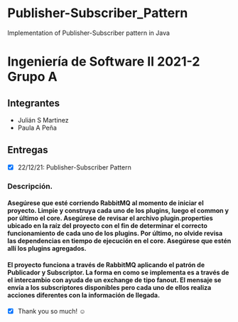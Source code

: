 # Publisher-Subscriber_Pattern
Implementation of Publisher-Subscriber pattern in Java
# Ingeniería de Software II 2021-2 Grupo A

## Integrantes
* Julián S Martinez
* Paula A Peña

## Entregas
- [x] 22/12/21: Publisher-Subscriber Pattern

### Descripción.

#### Asegúrese que esté corriendo RabbitMQ al momento de iniciar el proyecto. Limpie y construya cada uno de los plugins, luego el common y por último el core. Asegúrese de revisar el archivo plugin.properties ubicado en la raíz del proyecto con el fin de determinar el correcto funcionamiento de cada uno de los plugins. Por último, no olvide revisa las dependencias en tiempo de ejecución en el core. Asegúrese que estén allí los plugins agregados.

#### El proyecto funciona a través de RabbitMQ aplicando el patrón de Publicador y Subscriptor. La forma en como se implementa es a través de el intercambio con ayuda de un exchange de tipo fanout. El mensaje se envía a los subscriptores disponibles pero cada uno de ellos realiza acciones diferentes con la información de llegada.

- [x] Thank you so much! :relaxed:

